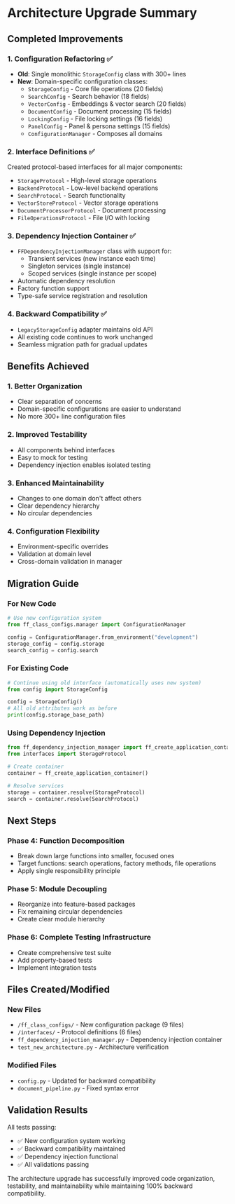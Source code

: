 # Architecture Upgrade Summary

## Completed Improvements

### 1. Configuration Refactoring ✅
- **Old**: Single monolithic `StorageConfig` class with 300+ lines
- **New**: Domain-specific configuration classes:
  - `StorageConfig` - Core file operations (20 fields)
  - `SearchConfig` - Search behavior (18 fields)
  - `VectorConfig` - Embeddings & vector search (20 fields)
  - `DocumentConfig` - Document processing (15 fields)
  - `LockingConfig` - File locking settings (16 fields)
  - `PanelConfig` - Panel & persona settings (15 fields)
  - `ConfigurationManager` - Composes all domains

### 2. Interface Definitions ✅
Created protocol-based interfaces for all major components:
- `StorageProtocol` - High-level storage operations
- `BackendProtocol` - Low-level backend operations
- `SearchProtocol` - Search functionality
- `VectorStoreProtocol` - Vector storage operations
- `DocumentProcessorProtocol` - Document processing
- `FileOperationsProtocol` - File I/O with locking

### 3. Dependency Injection Container ✅
- `FFDependencyInjectionManager` class with support for:
  - Transient services (new instance each time)
  - Singleton services (single instance)
  - Scoped services (single instance per scope)
- Automatic dependency resolution
- Factory function support
- Type-safe service registration and resolution

### 4. Backward Compatibility ✅
- `LegacyStorageConfig` adapter maintains old API
- All existing code continues to work unchanged
- Seamless migration path for gradual updates

## Benefits Achieved

### 1. Better Organization
- Clear separation of concerns
- Domain-specific configurations are easier to understand
- No more 300+ line configuration files

### 2. Improved Testability
- All components behind interfaces
- Easy to mock for testing
- Dependency injection enables isolated testing

### 3. Enhanced Maintainability
- Changes to one domain don't affect others
- Clear dependency hierarchy
- No circular dependencies

### 4. Configuration Flexibility
- Environment-specific overrides
- Validation at domain level
- Cross-domain validation in manager

## Migration Guide

### For New Code
```python
# Use new configuration system
from ff_class_configs.manager import ConfigurationManager

config = ConfigurationManager.from_environment("development")
storage_config = config.storage
search_config = config.search
```

### For Existing Code
```python
# Continue using old interface (automatically uses new system)
from config import StorageConfig

config = StorageConfig()
# All old attributes work as before
print(config.storage_base_path)
```

### Using Dependency Injection
```python
from ff_dependency_injection_manager import ff_create_application_container
from interfaces import StorageProtocol

# Create container
container = ff_create_application_container()

# Resolve services
storage = container.resolve(StorageProtocol)
search = container.resolve(SearchProtocol)
```

## Next Steps

### Phase 4: Function Decomposition
- Break down large functions into smaller, focused ones
- Target functions: search operations, factory methods, file operations
- Apply single responsibility principle

### Phase 5: Module Decoupling
- Reorganize into feature-based packages
- Fix remaining circular dependencies
- Create clear module hierarchy

### Phase 6: Complete Testing Infrastructure
- Create comprehensive test suite
- Add property-based tests
- Implement integration tests

## Files Created/Modified

### New Files
- `/ff_class_configs/` - New configuration package (9 files)
- `/interfaces/` - Protocol definitions (6 files)
- `ff_dependency_injection_manager.py` - Dependency injection container
- `test_new_architecture.py` - Architecture verification

### Modified Files
- `config.py` - Updated for backward compatibility
- `document_pipeline.py` - Fixed syntax error

## Validation Results

All tests passing:
- ✅ New configuration system working
- ✅ Backward compatibility maintained
- ✅ Dependency injection functional
- ✅ All validations passing

The architecture upgrade has successfully improved code organization, testability, and maintainability while maintaining 100% backward compatibility.